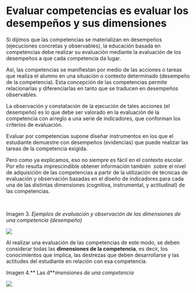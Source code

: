 
# Evaluar competencias es evaluar los desempeños y sus dimensiones

Si dijimos que las competencias se materializan en desempeños (ejecuciones concretas y observables), la educación basada en competencias debe realizar su evaluación mediante la evaluación de los desempeños a que cada competencia da lugar.

Así, las competencias se manifiestan por medio de las acciones o tareas que realiza el alumno en una situación o contexto determinado (desempeño de la competencia). Esta concepción de las competencias permite relacionarlas y diferenciarlas en tanto que se traducen en desempeños observables.

La observación y constatación de la ejecución de tales acciones (el desempeño) es lo que debe ser valorado en la evaluación de la competencia con arreglo a una serie de indicadores, que conforman los criterios de evaluación.

Evaluar por competencias supone diseñar instrumentos en los que el estudiante demuestre con desempeños (evidencias) que puede realizar las tareas de la competencia exigida.

Pero como ya explicamos, eso no siempre es fácil en el contexto escolar. Por ello resulta imprescindible obtener información también  sobre el nivel de adquisición de las competencias a partir de la utilización de técnicas de evaluación y observación basadas en el diseño de indicadores para cada una de las distintas dimensiones (cognitiva, instrumental, y actitudinal) de las competencias. 

 

Imagen 3. *Ejemplos de evaluación y observación de las dimensiones de una competencia (desempeño)*

![](https://raw.githubusercontent.com/catedu/abp/master/img/Imagen_5_B3.jpg)





Al realizar una evaluación de las competencias de este modo, se deben considerar todas las **dimensiones de la competencia**, es decir, los conocimientos que implica, las destrezas que deben desarrollarse y las actitudes del estudiante en relación con esa competencia.

Imagen 4.** Las d***imensiones de una competencia*

![](https://raw.githubusercontent.com/catedu/abp/master/img/Imagen_6_B3.jpg)

